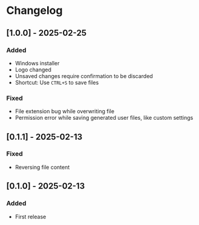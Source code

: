 # Changelog

## [1.0.0] - 2025-02-25
### Added
- Windows installer
- Logo changed
- Unsaved changes require confirmation to be discarded
- Shortcut: Use `CTRL+S` to save files

### Fixed
- File extension bug while overwriting file
- Permission error while saving generated user files, like custom settings

## [0.1.1] - 2025-02-13
### Fixed
- Reversing file content

## [0.1.0] - 2025-02-13
### Added
- First release